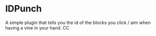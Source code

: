 # IDPunch
A simple plugin that tells you the id of the blocks you click / aim when having a vine in your hand. CC
